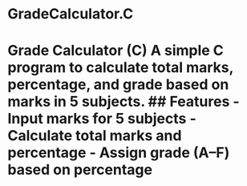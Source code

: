 # GradeCalculator.C
# Grade Calculator (C)  A simple C program to calculate total marks, percentage, and grade based on marks in 5 subjects.  ## Features - Input marks for 5 subjects   - Calculate total marks and percentage   - Assign grade (A–F) based on percentage
